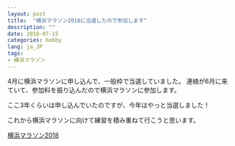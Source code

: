 ```yaml
---
layout: post
title:  "横浜マラソン2018に当選したので参加します"
description: ""
date: 2018-07-15
categories: hobby
lang: ja_JP
tags:
- 横浜マラソン
---
```


4月に横浜マラソンに申し込んで、一般枠で当選していました。
連絡が6月に来ていて、参加料を振り込んだので横浜マラソンに参加します。

ここ3年くらいは申し込んでいたのですが、今年はやっと当選しました！

これから横浜マラソンに向けて練習を積み重ねて行こうと思います。

[横浜マラソン2018](http://www.yokohamamarathon.jp/2018/)